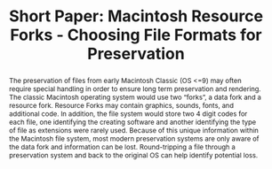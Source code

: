 ---
abstract: The preservation of files from early Macintosh Classic (OS <=9) may often
  require special handling in order to ensure long term preservation and rendering.
  The classic Macintosh operating system would use two “forks”, a data fork and a
  resource fork. Resource Forks may contain graphics, sounds, fonts, and additional
  code. In addition, the file system would store two 4 digit codes for each file,
  one identifying the creating software and another identifying the type of file as
  extensions were rarely used. Because of this unique information within the Macintosh
  file system, most modern preservation systems are only aware of the data fork and
  information can be lost. Round-tripping a file through a preservation system and
  back to the original OS can help identify potential loss.
creators:
- Thorsted, Tyler
date: null
document_url: https://az659834.vo.msecnd.net/eventsairwesteuprod/production-inconference-public/f7e31bd0cd2549b7bb61d9d230a67527
grand_parent: iPRES
institutions:
- Church of Jesus Christ of Latter-day Saints
keywords:
- resource fork
- hfs
- risk
- finder
landing_page_url: null
language: eng
layout: publication
license: CC-BY 4.0 International
notes_url: null
parent: iPRES 2022
presentation_url: null
size: null
source_name: iPRES
title: 'Short Paper: Macintosh Resource Forks - Choosing File Formats for Preservation'
type: short paper
year: 2022
---